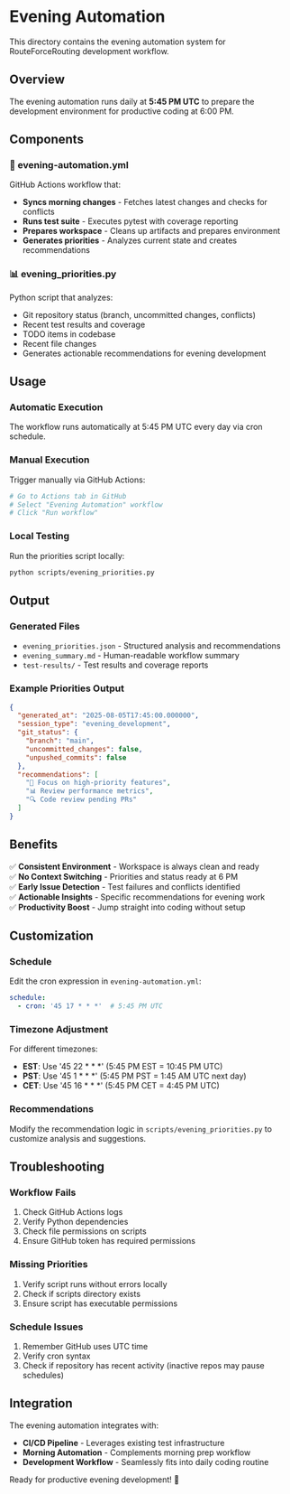 # Evening Automation

This directory contains the evening automation system for RouteForceRouting development workflow.

## Overview

The evening automation runs daily at **5:45 PM UTC** to prepare the development environment for productive coding at 6:00 PM.

## Components

### 🔧 evening-automation.yml
GitHub Actions workflow that:
- **Syncs morning changes** - Fetches latest changes and checks for conflicts
- **Runs test suite** - Executes pytest with coverage reporting
- **Prepares workspace** - Cleans up artifacts and prepares environment
- **Generates priorities** - Analyzes current state and creates recommendations

### 📊 evening_priorities.py
Python script that analyzes:
- Git repository status (branch, uncommitted changes, conflicts)
- Recent test results and coverage
- TODO items in codebase
- Recent file changes
- Generates actionable recommendations for evening development

## Usage

### Automatic Execution
The workflow runs automatically at 5:45 PM UTC every day via cron schedule.

### Manual Execution
Trigger manually via GitHub Actions:
```bash
# Go to Actions tab in GitHub
# Select "Evening Automation" workflow
# Click "Run workflow"
```

### Local Testing
Run the priorities script locally:
```bash
python scripts/evening_priorities.py
```

## Output

### Generated Files
- `evening_priorities.json` - Structured analysis and recommendations
- `evening_summary.md` - Human-readable workflow summary
- `test-results/` - Test results and coverage reports

### Example Priorities Output
```json
{
  "generated_at": "2025-08-05T17:45:00.000000",
  "session_type": "evening_development",
  "git_status": {
    "branch": "main",
    "uncommitted_changes": false,
    "unpushed_commits": false
  },
  "recommendations": [
    "🎯 Focus on high-priority features",
    "📊 Review performance metrics",
    "🔍 Code review pending PRs"
  ]
}
```

## Benefits

✅ **Consistent Environment** - Workspace is always clean and ready  
✅ **No Context Switching** - Priorities and status ready at 6 PM  
✅ **Early Issue Detection** - Test failures and conflicts identified  
✅ **Actionable Insights** - Specific recommendations for evening work  
✅ **Productivity Boost** - Jump straight into coding without setup  

## Customization

### Schedule
Edit the cron expression in `evening-automation.yml`:
```yaml
schedule:
  - cron: '45 17 * * *'  # 5:45 PM UTC
```

### Timezone Adjustment
For different timezones:
- **EST**: Use '45 22 * * *' (5:45 PM EST = 10:45 PM UTC)
- **PST**: Use '45 1 * * *' (5:45 PM PST = 1:45 AM UTC next day)
- **CET**: Use '45 16 * * *' (5:45 PM CET = 4:45 PM UTC)

### Recommendations
Modify the recommendation logic in `scripts/evening_priorities.py` to customize analysis and suggestions.

## Troubleshooting

### Workflow Fails
1. Check GitHub Actions logs
2. Verify Python dependencies
3. Check file permissions on scripts
4. Ensure GitHub token has required permissions

### Missing Priorities
1. Verify script runs without errors locally
2. Check if scripts directory exists
3. Ensure script has executable permissions

### Schedule Issues
1. Remember GitHub uses UTC time
2. Verify cron syntax
3. Check if repository has recent activity (inactive repos may pause schedules)

## Integration

The evening automation integrates with:
- **CI/CD Pipeline** - Leverages existing test infrastructure
- **Morning Automation** - Complements morning prep workflow
- **Development Workflow** - Seamlessly fits into daily coding routine

Ready for productive evening development! 🌅